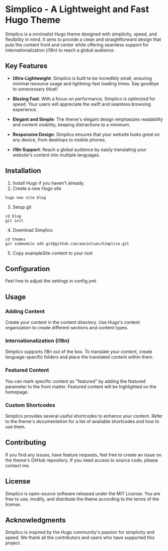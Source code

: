 # Simplico - A Lightweight and Fast Hugo Theme

Simplico is a minimalist Hugo theme designed with simplicity, speed, and flexibility in mind. It aims to provide a clean and straightforward design that puts the content front and center while offering seamless support for internationalization (i18n) to reach a global audience.

## Key Features
* **Ultra-Lightweight**: Simplico is built to be incredibly small, ensuring minimal resource usage and lightning-fast loading times. Say goodbye to unnecessary bloat!

* **Blazing Fast**: With a focus on performance, Simplico is optimized for speed. Your users will appreciate the swift and seamless browsing experience.

* **Elegant and Simple**: The theme's elegant design emphasizes readability and content visibility, keeping distractions to a minimum.

* **Responsive Design**: Simplico ensures that your website looks great on any device, from desktops to mobile phones.

* **i18n Support**: Reach a global audience by easily translating your website's content into multiple languages.

## Installation
1. Install Hugo if you haven't already.
2. Create a new Hugo site 
```
hugo new site blog
```
3. Setup git
```
cd blog
git init
```
4. Download Simplico
```
cd themes
git submodule add git@github.com:maxieluan/Simplico.git
```
5. Copy exampleSite content to your root
## Configuration
Feel free to adjust the settings in config.yml

## Usage
### Adding Content
Create your content in the content directory. Use Hugo's content organization to create different sections and content types.

### Internationalization (i18n)
Simplico supports i18n out of the box. To translate your content, create language-specific folders and place the translated content within them.

### Featured Content
You can mark specific content as "featured" by adding the featured parameter to the front matter. Featured content will be highlighted on the homepage.

### Custom Shortcodes
Simplico provides several useful shortcodes to enhance your content. Refer to the theme's documentation for a list of available shortcodes and how to use them.

## Contributing
If you find any issues, have feature requests, feel free to create an issue on the theme's GitHub repository.
If you need access to source code, please contact me.  

## License
Simplico is open-source software released under the MIT License. You are free to use, modify, and distribute the theme according to the terms of the license.

## Acknowledgments
Simplico is inspired by the Hugo community's passion for simplicity and speed. We thank all the contributors and users who have supported this project.
